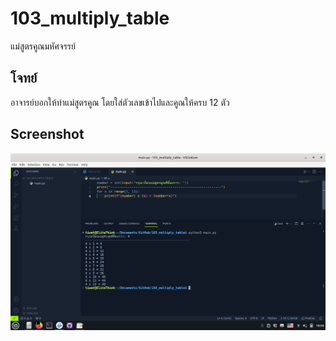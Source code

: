 # 103_multiply_table
แม่สูตรคูณมหัศจรรย์
## โจทย์
อาจารย์บอกให้ทำแม่สูตรคูณ โดยใส่ตัวเลขเข้าไปและคูณให้ครบ 12 ตัว
## Screenshot
<img src="img/Screenshot%20from%202023-09-13%2018-50-49.png">